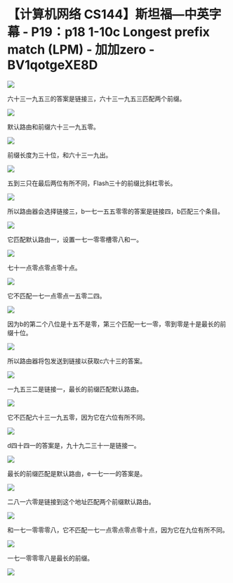 # 【计算机网络 CS144】斯坦福—中英字幕 - P19：p18 1-10c Longest prefix match (LPM) - 加加zero - BV1qotgeXE8D

![](img/f93a0eb1b2919952850e99d6db421b29_0.png)

六十三一九五三的答案是链接三，六十三一九五三匹配两个前缀。

![](img/f93a0eb1b2919952850e99d6db421b29_2.png)

默认路由和前缀六十三一九五零。

![](img/f93a0eb1b2919952850e99d6db421b29_4.png)

前缀长度为三十位，和六十三一九出。

![](img/f93a0eb1b2919952850e99d6db421b29_6.png)

五到三只在最后两位有所不同，Flash三十的前缀比斜杠零长。

![](img/f93a0eb1b2919952850e99d6db421b29_8.png)

所以路由器会选择链接三，b一七一五五零零的答案是链接四，b匹配三个条目。

![](img/f93a0eb1b2919952850e99d6db421b29_10.png)

它匹配默认路由一，设置一七一零零槽零八和一。

![](img/f93a0eb1b2919952850e99d6db421b29_12.png)

七十一点零点零点零十点。

![](img/f93a0eb1b2919952850e99d6db421b29_14.png)

它不匹配一七一点零点一五零二四。

![](img/f93a0eb1b2919952850e99d6db421b29_16.png)

因为b的第二个八位是十五不是零，第三个匹配一七一零，零到零是十是最长的前缀十位。

![](img/f93a0eb1b2919952850e99d6db421b29_18.png)

所以路由器将包发送到链接以获取c六十三的答案。

![](img/f93a0eb1b2919952850e99d6db421b29_20.png)

一九五三二是链接一，最长的前缀匹配默认路由。

![](img/f93a0eb1b2919952850e99d6db421b29_22.png)

它不匹配六十三一九五零，因为它在六位有所不同。

![](img/f93a0eb1b2919952850e99d6db421b29_24.png)

d四十四一的答案是，九十九二三十一是链接一。

![](img/f93a0eb1b2919952850e99d6db421b29_26.png)

最长的前缀匹配是默认路由，e一七一一的答案是。

![](img/f93a0eb1b2919952850e99d6db421b29_28.png)

二八一六零是链接到这个地址匹配两个前缀默认路由。

![](img/f93a0eb1b2919952850e99d6db421b29_30.png)

和一七一零零零八，它不匹配一七一点零点零点零十点，因为它在九位有所不同。

![](img/f93a0eb1b2919952850e99d6db421b29_32.png)

一七一零零零八是最长的前缀。

![](img/f93a0eb1b2919952850e99d6db421b29_34.png)